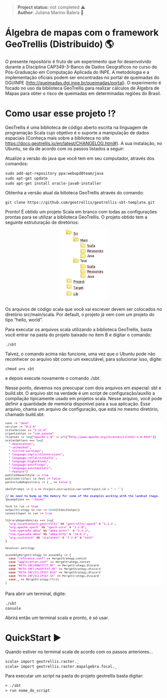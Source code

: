 > **Project status:** not completed :warning: </br>
> **Author:** Juliana Marino Balera :busts_in_silhouette:

# Álgebra de mapas com o framework GeoTrellis (Distribuido) :earth_americas:

O presente repositório é fruto de um experimento que foi desenvolvido durante a Disciplina CAP349-3-Banco de Dados Geográficos no curso de Pós-Graduação em Computação Aplicada do INPE. A metodologia e a implementação oficiais podem ser encontradas no portal de queimadas do DGI/INPE (http://queimadas.dgi.inpe.br/queimadas/portal). O experimento é focado no uso da biblioteca GeoTrellis para realizar cálculos de Álgebra de Mapas para obter o risco de queimadas em determinadas regiões do Brasil.   

# Como usar esse projeto :interrobang:

GeoTrellis é uma biblioteca de código aberto escrita na linguagem de programação Scala cujo objetivo é o suporte a manipulação de dados espaciais (Conheça mais sobre a biblioteca no site https://docs.geotrellis.io/en/latest/CHANGELOG.html#). A sua instalação, no Ubuntu, se da de acordo com os passos listados a seguir:

Atualize a versão do java que você tem em seu computador, através dos comandos:

```
sudo add-apt-repository ppa:webupd8team/java 
sudo apt-get update 
sudo apt-get install oracle-java8-installer
```
Obtenha a versão atual da bilioteca GeoTrellis através do comando:
```
git clone https://github.com/geotrellis/geotrellis-sbt-template.git 
```


Pronto! É obtido um projeto Scala em branco com todas as configurações prontas para se utilizar a biblioteca GeoTrellis. O projeto obtido tem a seguinte estruturação de diretórios:

<p align="center"><img src="estruturaDiretorios.png" width="150x" /></p>

Os arquivos de código scala que você vai escrever devem ser colocados no diretório src/main/scala. Por default, o projeto já vem com um projeto do tipo “hello, world”.

Para executar os arquivos scala utilizando a biblioteca GeoTrellis, basta você entrar na pasta do projeto baixado no item B e digitar o comando:

```			
./sbt 
```

Talvez, o comando acima não funcione, uma vez que o Ubuntu pode não reconhecer oo arquivo sbt como um executável, para solucionar isso, digite:
	
```
chmod u+x sbt
```

e depois execute novamente o comando ./sbt. 

Nesse ponto, devemos nos preocupar com dois arquivos em especial: sbt e build.sbt. O arquivo sbt na verdade é um script de configuração/auxílio a compilação tipicamente usado em projetos scala. Nesse arquivo, você pode definir a quantidade de memória disponível para a sua aplicação. Esse arquivo, chama um arquivo de configuração, que está no mesmo diretório, chamado build.sbt:


<p align="center"><img src="arquivo_build.png" width="600x" /></p>


Para abrir um terminal, digite:

```
./sbt 
console 
```

Abrirá então um terminal scala e pronto, é só usar.

# QuickStart :arrow_forward:

Quando estiver no terminal scala de acordo com os passos anteriores...
```
scala> import geotrellis.raster._
scala> import geotrellis.raster.mapalgebra.focal._
```

Para executar um script na pasta do projeto geotrellis basta digitar:
```
> ./sbt
> run nome_do_script
```


